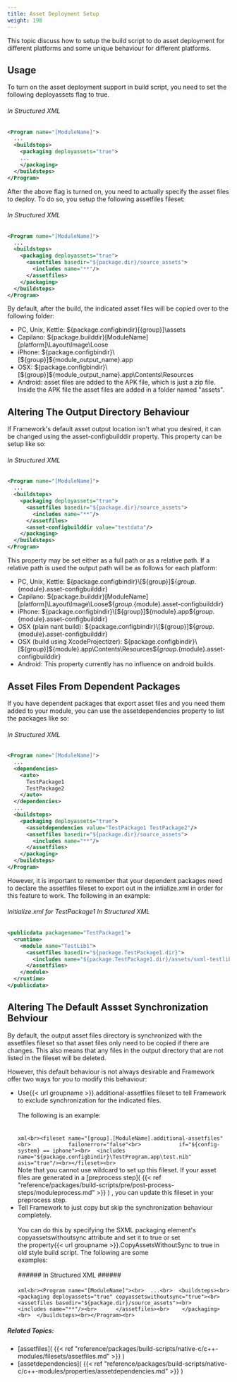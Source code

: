 ```yaml
---
title: Asset Deployment Setup
weight: 198
---
```


This topic discuss how to setup the build script to do asset deployment for different platforms and some unique behaviour
for different platforms.

<a name="Usage"></a>
## Usage ##

To turn on the asset deployment support in build script, you need to set the following deployassets flag to true.

###### In Structured XML ######

```xml
<Program name="[ModuleName]">
  ...
  <buildsteps>
    <packaging deployassets="true">
    ...
    </packaging>
  </buildsteps>
</Program>
```
After the above flag is turned on, you need to actually specify the asset files to deploy. To do so, you setup the following
assetfiles fileset:

###### In Structured XML ######

```xml
<Program name="[ModuleName]">
  ...
  <buildsteps>
    <packaging deployassets="true">
      <assetfiles basedir="${package.dir}/source_assets">
        <includes name="**"/>
      </assetfiles>
    </packaging>
  </buildsteps>
</Program>
```
By default, after the build, the indicated asset files will be copied over to the following folder:

 - PC, Unix, Kettle: ${package.configbindir}\[{group}]\assets
 - Capilano: ${package.builddir}\[ModuleName]\[platform]\Layout\Image\Loose
 - iPhone: ${package.configbindir}\[${group}]\${module_output_name}.app
 - OSX: ${package.configbindir}\[${group}]\${module_output_name}.app\Contents\Resources
 - Android: asset files are added to the APK file, which is just a zip file. Inside the APK file the asset files are added in a folder named &quot;assets&quot;.

<a name="AlteringOutputDirectory"></a>
## Altering The Output Directory Behaviour ##

If Framework&#39;s default asset output location isn&#39;t what you desired, it can be changed using the asset-configbuilddir property.
This property can be setup like so:

###### In Structured XML ######

```xml
<Program name="[ModuleName]">
  ...
  <buildsteps>
    <packaging deployassets="true">
      <assetfiles basedir="${package.dir}/source_assets">
        <includes name="**"/>
      </assetfiles>
      <asset-configbuilddir value="testdata"/>
    </packaging>
  </buildsteps>
</Program>
```
This property may be set either as a full path or as a relative path. If a relative path is used the output path will be as follows for each platform:

 - PC, Unix, Kettle: ${package.configbindir}\[${group}]\${${group}.${module}.asset-configbuilddir}
 - Capilano: ${package.builddir}\[ModuleName]\[platform]\Layout\Image\Loose\${${group}.${module}.asset-configbuilddir}
 - iPhone: ${package.configbindir}\[${group}]\${module}.app\${${group}.${module}.asset-configbuilddir}
 - OSX (plain nant build): ${package.configbindir}\[${group}]\${${group}.${module}.asset-configbuilddir}
 - OSX (build using XcodeProjectizer): ${package.configbindir}\[${group}]\${module}.app\Contents\Resources\${${group}.${module}.asset-configbuilddir}
 - Android: This property currently has no influence on android builds.

<a name="DependentAssets"></a>
## Asset Files From Dependent Packages ##

If you have dependent packages that export asset files and you need them added to your module, you can use the assetdependencies property to list the packages like so:

###### In Structured XML ######

```xml
<Program name="[ModuleName]">
  ...
  <dependencies>
    <auto>
      TestPackage1
      TestPackage2
    </auto>
  </dependencies>
  ...
  <buildsteps>
    <packaging deployassets="true">
      <assetdependencies value="TestPackage1 TestPackage2"/>
      <assetfiles basedir="${package.dir}/source_assets">
        <includes name="**"/>
      </assetfiles>
    </packaging>
  </buildsteps>
</Program>
```
However, it is important to remember that your dependent packages need to declare the assetfiles fileset to export out in the intialize.xml
in order for this feature to work.  The following in an example:

###### Initialize.xml for TestPackage1 In Structured XML ######

```xml
<publicdata packagename="TestPackage1">
  <runtime>
    <module name="TestLib1">
      <assetfiles basedir="${package.TestPackage1.dir}">
        <includes name="${package.TestPackage1.dir}/assets/sxml-testlib1-data/*.txt"/>
      </assetfiles>
    </module>
  </runtime>
</publicdata>
```
<a name="AlteringAssetSynchronization"></a>
## Altering The Default Assset Synchronization Behviour ##

By default, the output asset files directory is synchronized with the assetfiles fileset so that asset files only need
to be copied if there are changes. This also means that any files in the output directory that are not listed in the
fileset will be deleted.

However, this default behaviour is not always desirable and Framework offer two ways for you to modify this behaviour:

 - Use{{< url groupname >}}.additional-assetfiles fileset to tell Framework to exclude synchronization for the indicated files.<br><br>The following is an example:<br><br><br>```xml<br><fileset name="[group].[ModuleName].additional-assetfiles"<br>            failonerror="false"<br>            if="${config-system} == iphone"><br>  <includes name="${package.configbindir}\TestProgram.app\test.nib" asis="true"/><br></fileset><br>```<br>Note that you cannot use wildcard to set up this fileset.  If your asset files are generated in a [preprocess step]( {{< ref "reference/packages/build-scripts/pre/post-process-steps/moduleprocess.md" >}} ) , you can update this fileset in your<br>preprocess step.
 - Tell Framework to just copy but skip the synchronization behaviour completely.<br><br>You can do this by specifying the SXML packaging element&#39;s copyassetswithoutsync attribute and set it to true or set<br>the property{{< url groupname >}}.CopyAssetsWithoutSync to true in old style build script.  The following are some<br>examples:<br><br>###### In Structured XML ######<br><br>```xml<br><Program name="[ModuleName]"><br>  ...<br>  <buildsteps><br>    <packaging deployassets="true" copyassetswithoutsync="true"><br>      <assetfiles basedir="${package.dir}/source_assets"><br>        <includes name="**"/><br>      </assetfiles><br>    </packaging><br>  </buildsteps><br></Program><br>```


##### Related Topics: #####
-  [assetfiles]( {{< ref "reference/packages/build-scripts/native-c/c++-modules/filesets/assetfiles.md" >}} ) 
-  [assetdependencies]( {{< ref "reference/packages/build-scripts/native-c/c++-modules/properties/assetdependencies.md" >}} ) 
